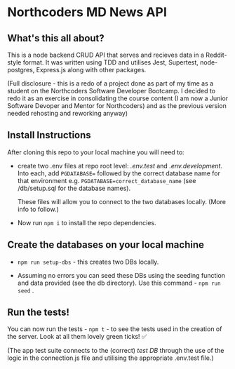 # Northcoders MD News API

## What's this all about?

This is a node backend CRUD API that serves and recieves data in a Reddit-style format. It was written using TDD and utilises Jest, Supertest, node-postgres, Express.js along with other packages.

(Full disclosure - this is a redo of a project done as part of my time as a student on the Northcoders Software Developer Bootcamp. I decided to redo it as an exercise in consolidating the course content (I am now a Junior Software Devoper and Mentor for Northcoders) and as the previous version needed rehosting and reworking anyway)

## Install Instructions

After cloning this repo to your local machine you will need to:

- create two .env files at repo root level: _.env.test_ and _.env.development._ Into each, add `PGDATABASE=` followed by the correct database name for that environment e.g. `PGDATABASE=correct_database_name` (see /db/setup.sql for the database names).

  These files will allow you to connect to the two databases locally. (More info to follow.)

- Now run `npm i` to install the repo dependencies.

## Create the databases on your local machine

- `npm run setup-dbs` - this creates two DBs locally.

- Assuming no errors you can seed these DBs using the seeding function and data provided (see the db directory). Use this command - `npm run seed` .

## Run the tests!

You can now run the tests - `npm t` - to see the tests used in the creation of the server. Look at all them lovely green ticks! ✅

(The app test suite connects to the (correct) _test DB_ through the use of the logic in the connection.js file and utilising the appropriate .env.test file.)
